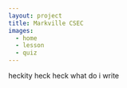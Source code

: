 ```yaml
---
layout: project
title: Markville CSEC
images:
  - home
  - lesson
  - quiz
---
```


heckity heck heck what do i write

